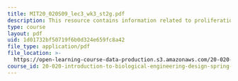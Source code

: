 ```yaml
---
title: MIT20_020S09_lec3_wk3_st2g.pdf
description: This resource contains information related to proliferation.
type: course
layout: pdf
uid: 1d01732bf50719f6b0d324e659fc8a42
file_type: application/pdf
file_location: >-
  https://open-learning-course-data-production.s3.amazonaws.com/20-020-introduction-to-biological-engineering-design-spring-2009/1d01732bf50719f6b0d324e659fc8a42_MIT20_020S09_lec3_wk3_st2g.pdf
course_id: 20-020-introduction-to-biological-engineering-design-spring-2009
---
```

